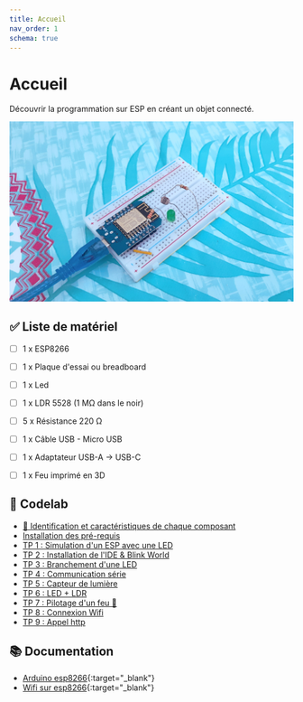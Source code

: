 ```yaml
---
title: Accueil
nav_order: 1
schema: true
---
```


# Accueil

Découvrir la programmation sur ESP en créant un objet connecté.

![kit](resources/kit.jpg)

## ✅ Liste de matériel

- [ ] 1 x ESP8266
- [ ] 1 x Plaque d'essai ou breadboard
- [ ] 1 x Led
- [ ] 1 x LDR 5528 (1 MΩ dans le noir)
- [ ] 5 x Résistance 220 Ω
- [ ] 1 x Câble USB - Micro USB
- [ ] 1 x Adaptateur USB-A -> USB-C
- [ ] 1 x Feu imprimé en 3D


## 📝 Codelab

- [🔎 Identification et caractéristiques de chaque composant](composants.md)
- [Installation des pré-requis](pre-requis.md)
- [TP 1 : Simulation d'un ESP avec une LED](tp1.md)
- [TP 2 : Installation de l'IDE & Blink World](tp-blink.md)
- [TP 3 : Branchement d'une LED](tp-led-ext.md)
- [TP 4 : Communication série](tp-serial.md)
- [TP 5 : Capteur de lumière](tp-ldr.md)
- [TP 6 : LED + LDR](tp-led-ldr.md)
- [TP 7 : Pilotage d'un feu 🚦](tp-feu.md)
- [TP 8 : Connexion Wifi](tp-wifi.md)
- [TP 9 : Appel http](tp-appel-http.md)

## 📚 Documentation

- [Arduino esp8266](https://arduino-esp8266.readthedocs.io/en/latest/index.html){:target="_blank"}
- [Wifi sur esp8266](https://siytek.com/wemos-d1-mini-arduino-wifi/){:target="_blank"}
